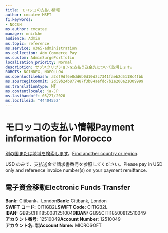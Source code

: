 ```yaml
---
title: モロッコの支払い情報
author: cmcatee-MSFT
f1.keywords:
- NOCSH
ms.author: cmcatee
manager: mnirkhe
audience: Admin
ms.topic: reference
ms.service: o365-administration
ms.collection: Adm_Commerce_Pay
ms.custom: AdminSurgePortfolio
localization_priority: Normal
description: サブスクリプションを支払う送金先について説明します。
ROBOTS: NOINDEX, NOFOLLOW
ms.openlocfilehash: a2df9df6e8dd6b0d10d2c7341faeb2d5118c4fbb
ms.sourcegitcommit: 2d59b24b877487f3b84aefdc7b1e200a21009999
ms.translationtype: MT
ms.contentlocale: ja-JP
ms.lasthandoff: 05/27/2020
ms.locfileid: "44404552"
---
```

# <a name="payment-information-for-morocco"></a><span data-ttu-id="13439-103">モロッコの支払い情報</span><span class="sxs-lookup"><span data-stu-id="13439-103">Payment information for Morocco</span></span>

<span data-ttu-id="13439-104">[別の国または地域を検索します](../billing-and-payments/pay-for-your-subscription.md)。</span><span class="sxs-lookup"><span data-stu-id="13439-104">[Find another country or region](../billing-and-payments/pay-for-your-subscription.md).</span></span>

<span data-ttu-id="13439-105">USD のみで、支払送金で請求書番号を参照してください。</span><span class="sxs-lookup"><span data-stu-id="13439-105">Please pay in USD only and reference invoice number(s) on your payment remittance.</span></span>

## <a name="electronic-funds-transfer"></a><span data-ttu-id="13439-106">電子資金移動</span><span class="sxs-lookup"><span data-stu-id="13439-106">Electronic Funds Transfer</span></span>

<span data-ttu-id="13439-107">**Bank:** Citibank、London</span><span class="sxs-lookup"><span data-stu-id="13439-107">**Bank:** Citibank, London</span></span>  
<span data-ttu-id="13439-108">**SWIFT コード:** CITIGB2L</span><span class="sxs-lookup"><span data-stu-id="13439-108">**SWIFT Code:** CITIGB2L</span></span>  
<span data-ttu-id="13439-109">**IBAN:** GB95CITI18500812510049</span><span class="sxs-lookup"><span data-stu-id="13439-109">**IBAN:** GB95CITI18500812510049</span></span>  
<span data-ttu-id="13439-110">**アカウント番号:** 12510049</span><span class="sxs-lookup"><span data-stu-id="13439-110">**Account Number:** 12510049</span></span>  
<span data-ttu-id="13439-111">**アカウント名:** 製</span><span class="sxs-lookup"><span data-stu-id="13439-111">**Account Name:** MICROSOFT</span></span>  